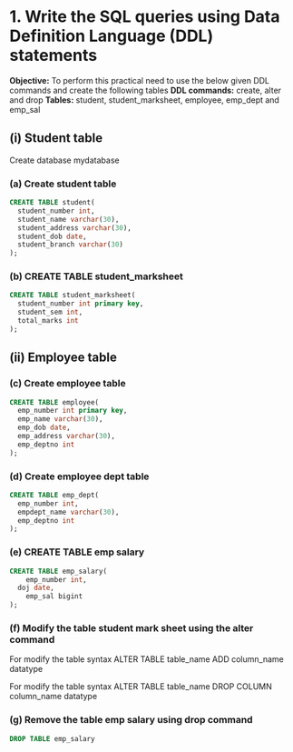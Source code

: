 # 1. Write the SQL queries using Data Definition Language (DDL) statements

**Objective:** To perform this practical need to use the below given DDL commands and create the following tables
**DDL commands:** create, alter and drop
**Tables:** student, student_marksheet, employee, emp_dept and emp_sal

## (i) Student table

Create database mydatabase

### (a) Create student table

```sql
CREATE TABLE student(
  student_number int,
  student_name varchar(30),
  student_address varchar(30),
  student_dob date,
  student_branch varchar(30)
);
```

### (b) CREATE TABLE student_marksheet

```sql
CREATE TABLE student_marksheet(
  student_number int primary key,
  student_sem int,
  total_marks int
);
```

## (ii) Employee table

### (c) Create employee table

```sql
CREATE TABLE employee(
  emp_number int primary key,
  emp_name varchar(30),
  emp_dob date,
  emp_address varchar(30),
  emp_deptno int
);
```

### (d) Create employee dept table

```sql
CREATE TABLE emp_dept(
  emp_number int,
  empdept_name varchar(30),
  emp_deptno int
);
```

### (e) CREATE TABLE emp salary

```sql
CREATE TABLE emp_salary(
	emp_number int,
  doj date,
	emp_sal bigint
);
```

### (f) Modify the table student mark sheet using the alter command

For modify the table syntax
ALTER TABLE table_name ADD column_name datatype

For modify the table syntax
ALTER TABLE table_name DROP COLUMN column_name datatype

### (g) Remove the table emp salary using drop command

```sql
DROP TABLE emp_salary
```
